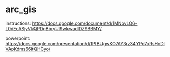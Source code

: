 # arc_gis

instructions: https://docs.google.com/document/d/1MNovLQ6-L0dEcASjyVkQPDqBbryUI9wkwadlDZSBBMY/

powerpoint: https://docs.google.com/presentation/d/1PfBUgwKO7AY3rz34YPd7xRsHoDlVApKdms66itQHCyo/
